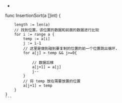 *   ```go
func InsertionSort(a []int) {
        
    	length := len(a)   
        // 找到位置，该位置的数据和前面的数据进行比较
        for i := range a {
    		temp := a[i]
    		j := i-1	
            // 这里是做到碰到要复制的位置的前一个位置跳出循环，
    		for a[j] > temp && j>=0{
    			
                // 数据后移
    			a[j+1] = a[j]
    			j--
    		}
            // 将 temp 放在需要放置的位置 
    		a[j+1] = temp
    	}
    }
    ```